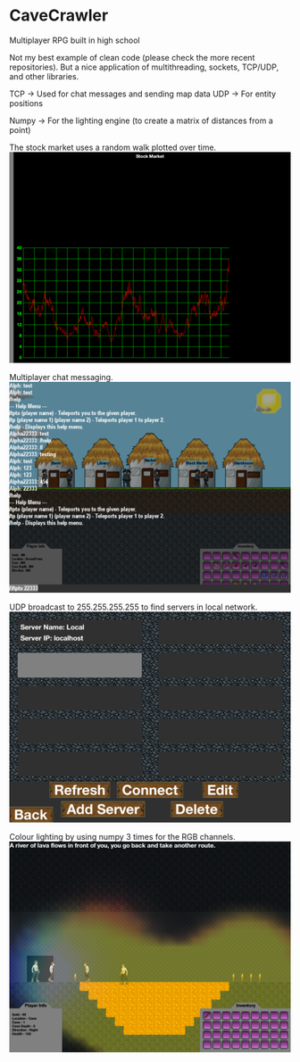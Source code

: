# CaveCrawler
Multiplayer RPG built in high school

Not my best example of clean code (please check the more recent repositories). But a nice application of multithreading, sockets, TCP/UDP, and other libraries.

TCP
-> Used for chat messages and sending map data
UDP
-> For entity positions

Numpy
-> For the lighting engine (to create a matrix of distances from a point)

The stock market uses a random walk plotted over time.
![Stock Market](https://raw.githubusercontent.com/KevinBacabac/CaveCrawler/master/screenshots/2015-01-05_22.51.34.png)

Multiplayer chat messaging.
![Chat Messaging](https://raw.githubusercontent.com/KevinBacabac/CaveCrawler/master/screenshots/2015-05-14_14.10.02.png)

UDP broadcast to 255.255.255.255 to find servers in local network.
![UDP broadcast](https://raw.githubusercontent.com/KevinBacabac/CaveCrawler/master/screenshots/2015-11-27_20.04.43.png)

Colour lighting by using numpy 3 times for the RGB channels.
![Numpy Colour Lighting](https://raw.githubusercontent.com/KevinBacabac/CaveCrawler/master/screenshots/2016-01-01_20.36.00.png)
